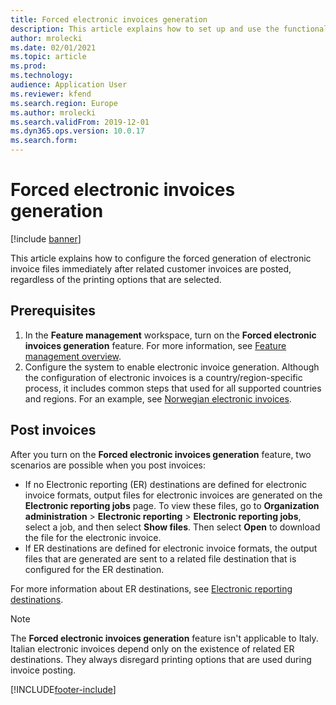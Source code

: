 ```yaml
---
title: Forced electronic invoices generation
description: This article explains how to set up and use the functionality for forced generation of electronic invoices.
author: mrolecki
ms.date: 02/01/2021
ms.topic: article
ms.prod: 
ms.technology: 
audience: Application User
ms.reviewer: kfend
ms.search.region: Europe
ms.author: mrolecki
ms.search.validFrom: 2019-12-01
ms.dyn365.ops.version: 10.0.17
ms.search.form: 
---
```


# Forced electronic invoices generation

[!include [banner](../../includes/banner.md)]

This article explains how to configure the forced generation of electronic invoice files immediately after related customer invoices are posted, regardless of the printing options that are selected.

## Prerequisites

1. In the **Feature management** workspace, turn on the **Forced electronic invoices generation** feature. For more information, see [Feature management overview](../../../fin-ops-core/fin-ops/get-started/feature-management/feature-management-overview.md).
2. Configure the system to enable electronic invoice generation. Although the configuration of electronic invoices is a country/region-specific process, it includes common steps that used for all supported countries and regions. For an example, see [Norwegian electronic invoices](../norway/emea-nor-e-invoices.md).

## Post invoices

After you turn on the **Forced electronic invoices generation** feature, two scenarios are possible when you post invoices:

- If no Electronic reporting (ER) destinations are defined for electronic invoice formats, output files for electronic invoices are generated on the **Electronic reporting jobs** page. To view these files, go to **Organization administration** \> **Electronic reporting** \> **Electronic reporting jobs**, select a job, and then select **Show files**. Then select **Open** to download the file for the electronic invoice.
- If ER destinations are defined for electronic invoice formats, the output files that are generated are sent to a related file destination that is configured for the ER destination.

For more information about ER destinations, see [Electronic reporting destinations](../../../fin-ops-core/dev-itpro/analytics/electronic-reporting-destinations.md).

> [!NOTE]
> The **Forced electronic invoices generation** feature isn't applicable to Italy. Italian electronic invoices depend only on the existence of related ER destinations. They always disregard printing options that are used during invoice posting.


[!INCLUDE[footer-include](../../../includes/footer-banner.md)]
